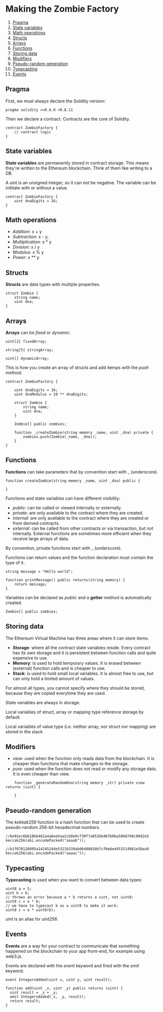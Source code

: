 ﻿# Making the Zombie Factory
1. [Pragma](#pragma)
2. [State variables](#state-variables)
3. [Math operations](#math-operations)
4. [Structs](#structs)
5. [Arrays](#arrays)
6. [Functions](#functions)
7. [Storing data](#storing-data)
8. [Modifiers](#modifiers)
9. [Pseudo-random generation](#pseudo-random-generation)
10. [Typecasting](#typecasting)
11. [Events](#events)

## Pragma

First, we must always declare the Solidity version:

`pragma solidity >=0.6.0 <0.8.11`

Then we declare a contract. Contracts are the core of Solidity.

```
contract ZombieFactory {
    // contract logic
}
```


## State variables

**State variables** are permanently stored in contract storage. This means they're written to the Ethereum blockchain. Think of them like writing to a DB.

A uint is an unsigned integer, so it can not be negative. The variable can be inititate with or without a value.

```
contract ZombieFactory {
    uint dnaDigits = 16;
}
```


## Math operations

- *Addition*: x + y
- *Subtraction*: x - y,
- *Multiplication*: x * y
- *Division*: x / y
- *Modulus*: x % y
- *Power*: x ** y


## Structs

**Structs** are data types with multiple properties.

```
struct Zombie {
    string name;
    uint dna;
}
```


## Arrays

**Arrays** can be *fixed* or *dynamic*:

```
uint[2] fixedArray;

string[5] stringArray;

uint[] dynamicArray;
```

This is how you create an array of structs and add itemps with the *push* method:

```
contract ZombieFactory {

    uint dnaDigits = 16;
    uint dnaModulus = 10 ** dnaDigits;

    struct Zombie {
        string name;
        uint dna;
    }

    Zombie[] public zombies;

    function _createZombie(string memory _name, uint _dna) private {
        zombies.push(Zombie(_name, _dna));
    }
}
```


## Functions

**Functions** can take parameters that by convention start with _ (underscore).

```
function createZombie(string memory _name, uint _dna) public {

}
```

Functions and state variables can have different visibility:
- *public*: can be called or viewed internally or externally.
- *private*: are only available to the contract where they are created.
- *internal*: are only available to the contract where they are created or from derived contracts.
- *external*: can be called from other contracts or via transaction, but not internally. External functions are sometimes more efficient when they receive large arrays of data.

By convention, private functions start with _ (underscore).

Functions can return values and the function declaration must contain the type of it.

```
string message = "Hello world";

function printMessage() public returns(string memory) {
    return message;
}
```

Variables can be declared as *public* and a **getter** method is automatically created.

```
Zombie[] public zombies;
```


## Storing data

The Ethereum Virtual Machine has three areas where it can store items:
- **Storage**: where all the contract state variables reside. Every contract has its own storage and it is persistent between function calls and quite expensive to use.
- **Memory**: is used to hold temporary values. It is erased between (external) function calls and is cheaper to use.
- **Stack**: is used to hold small local variables. It is almost free to use, but can only hold a limited amount of values.

For almost all types, you cannot specify where they should be stored, because they are copied everytime they are used.

State variables are always in storage.

Local variables of struct, array or mapping type reference storage by default.

Local variables of value type (i.e. neither array, nor struct nor mapping) are stored in the stack


## Modifiers

- *view*: used when the function only reads data from the blockchain. It is cheaper than functions that make changes to the storage.
- *pure*: used when the function does not read or modify any storage data. It is even cheaper than view.

```
    function _generateRandomDna(string memory _str) private view returns (uint) {

    }

```


## Pseudo-random generation

The *kekkak256* function is a hash function that can be used to create pseudo-random 256-bit hexadecimal numbers.

```
//6e91ec6b618bb462a4a6ee5aa2cb0e9cf30f7a052bb467b0ba58b8748c00d2e5
keccak256(abi.encodePacked("aaaab"));

//b1f078126895a1424524de5321b339ab00408010b7cf0e6ed451514981e58aa9
keccak256(abi.encodePacked("aaaac"));
```


## Typecasting

**Typecasting** is used when you want to convert between data types:

```
uint8 a = 5;
uint b = 6;
// throws an error because a * b returns a uint, not uint8:
uint8 c = a * b;
// we have to typecast b as a uint8 to make it work:
uint8 c = a * uint8(b);
```

*uint* is an alias for *uint256*.


## Events

**Events** are a way for your contract to communicate that something happened on the blockchain to your app front-end, for example using web3.js.

Events are declared with the *event* keyword and fired with the *emit* keyword.

```
event IntegersAdded(uint x, uint y, uint result);

function add(uint _x, uint _y) public returns (uint) {
  uint result = _x + _y;
  emit IntegersAdded(_x, _y, result);
  return result;
}
```
